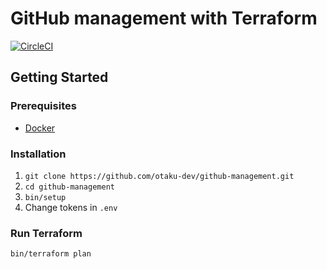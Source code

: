 # GitHub management with Terraform

[![CircleCI](https://circleci.com/gh/otaku-dev/github-management.svg?style=svg)](https://circleci.com/gh/otaku-dev/github-management)

## Getting Started

### Prerequisites

- [Docker](https://docs.docker.com/engine/installation)

### Installation

1. `git clone https://github.com/otaku-dev/github-management.git`
2. `cd github-management`
3. `bin/setup`
4. Change tokens in `.env`

### Run Terraform

`bin/terraform plan`
